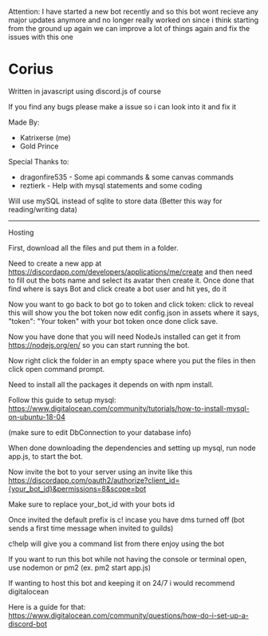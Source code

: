 Attention: I have started a new bot recently and so this bot wont recieve any major updates anymore and no longer really worked on since i think starting from the ground up again we can improve a lot of things again and fix the issues with this one 

# Corius
Written in javascript using discord.js of course 

If you find any bugs please make a issue so i can look into it and fix it

Made By:
- Katrixerse (me)
- Gold Prince

Special Thanks to:
- dragonfire535 - Some api commands & some canvas commands
- reztierk - Help with mysql statements and some coding 

 Will use mySQL instead of sqlite to store data (Better this way for reading/writing data)

--------------------------------------------------------

Hosting

First, download all the files and put them in a folder.

Need to create a new app at https://discordapp.com/developers/applications/me/create and then need to fill out the bots name and select its avatar then create it. Once done that find where is says Bot and click create a bot user and hit yes, do it

Now you want to go back to bot go to token and click token: click to reveal this will show you the bot token now edit config.json in assets where it says, "token": "Your token" with your bot token once done click save.

Now you have done that you will need NodeJs installed can get it from https://nodejs.org/en/ so you can start running the bot.

Now right click the folder in an empty space where you put the files in then click open command prompt.

Need to install all the packages it depends on with npm install.

Follow this guide to setup mysql: https://www.digitalocean.com/community/tutorials/how-to-install-mysql-on-ubuntu-18-04

(make sure to edit DbConnection to your database info)

When done downloading the dependencies and setting up mysql, run node app.js, to start the bot.

Now invite the bot to your server using an invite like this https://discordapp.com/oauth2/authorize?client_id={your_bot_id}&permissions=8&scope=bot

Make sure to replace your_bot_id with your bots id

Once invited the default prefix is c! incase you have dms turned off (bot sends a first time message when invited to guilds)

c!help will give you a command list from there enjoy using the bot

If you want to run this bot while not having the console or terminal open, use nodemon or pm2 (ex. pm2 start app.js)

If wanting to host this bot and keeping it on 24/7 i would recommend digitalocean

Here is a guide for that: https://www.digitalocean.com/community/questions/how-do-i-set-up-a-discord-bot
